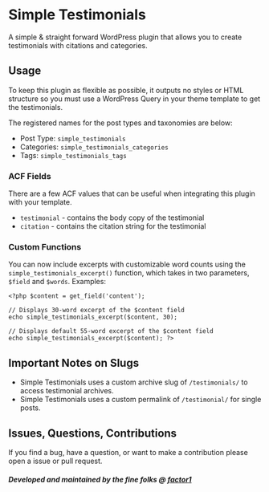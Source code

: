 # Simple Testimonials
A simple & straight forward WordPress plugin that allows you to create testimonials with citations and categories.

## Usage
To keep this plugin as flexible as possible, it outputs no styles or HTML structure
so you must use a WordPress Query in your theme template to get the testimonials.

The registered names for the post types and taxonomies are below:

- Post Type: `simple_testimonials`
- Categories: `simple_testimonials_categories`
- Tags: `simple_testimonials_tags`

### ACF Fields
There are a few ACF values that can be useful when integrating this plugin with your
template.

- `testimonial` - contains the body copy of the testimonial
- `citation` - contains the citation string for the testimonial

### Custom Functions
You can now include excerpts with customizable word counts using the `simple_testimonials_excerpt()` function, which takes in two parameters, `$field` and `$words`.
Examples:

```
<?php $content = get_field('content');

// Displays 30-word excerpt of the $content field
echo simple_testimonials_excerpt($content, 30);

// Displays default 55-word excerpt of the $content field
echo simple_testimonials_excerpt($content); ?>
```

## Important Notes on Slugs

- Simple Testimonials uses a custom archive slug of `/testimonials/` to access testimonial archives.
- Simple Testimonials uses a custom permalink of `/testimonial/` for single posts.

## Issues, Questions, Contributions
If you find a bug, have a question, or want to make a contribution please open a issue or pull request.

##### Developed and maintained by the fine folks @ [factor1](https://factor1studios.com)
